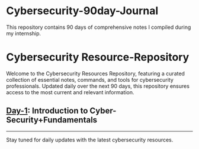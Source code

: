 # Cybersecurity-90day-Journal
This repository contains 90 days of comprehensive notes I compiled during my internship.

# Cybersecurity Resource-Repository

Welcome to the Cybersecurity Resources Repository, featuring a curated collection of essential notes, commands, and tools for cybersecurity professionals. Updated daily over the next 90 days, this repository ensures access to the most current and relevant information.

## [Day-1](https://github.com/HrishiK1107/Cybersecurity-90day-Journal/tree/main/Day-01): Introduction to Cyber-Security+Fundamentals
---
Stay tuned for daily updates with the latest cybersecurity resources.

